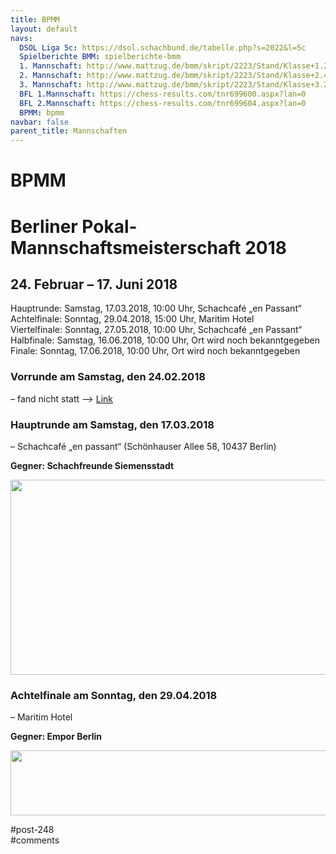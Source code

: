 ```yaml
---
title: BPMM 
layout: default
navs:
  DSOL Liga 5c: https://dsol.schachbund.de/tabelle.php?s=2022&l=5c
  Spielberichte BMM: spielberichte-bmm
  1. Mannschaft: http://www.mattzug.de/bmm/skript/2223/Stand/Klasse+1.2/runde=9/menu=knoeppe/
  2. Mannschaft: http://www.mattzug.de/bmm/skript/2223/Stand/Klasse+2.4/runde=9/menu=knoeppe/
  3. Mannschaft: http://www.mattzug.de/bmm/skript/2223/Stand/Klasse+3.2/runde=9/menu=knoeppe/
  BFL 1.Mannschaft: https://chess-results.com/tnr699600.aspx?lan=0
  BFL 2.Mannschaft: https://chess-results.com/tnr699604.aspx?lan=0
  BPMM: bpmm
navbar: false
parent_title: Mannschaften
---
```

<div class="post-248 page type-page status-publish hentry" id="post-248">
<h1 class="entry-title">BPMM</h1>
<div class="entry-content">
<h1>Berliner Pokal-Mannschaftsmeisterschaft 2018</h1>
<h2>24. Februar – 17. Juni 2018</h2>
<p>Hauptrunde: Samstag, 17.03.2018, 10:00 Uhr, Schachcafé „en Passant“<br/>
Achtelfinale: Sonntag, 29.04.2018, 15:00 Uhr, Maritim Hotel<br/>
Viertelfinale: Sonntag, 27.05.2018, 10:00 Uhr, Schachcafé „en Passant“<br/>
Halbfinale: Samstag, 16.06.2018, 10:00 Uhr, Ort wird noch bekanntgegeben<br/>
Finale: Sonntag, 17.06.2018, 10:00 Uhr, Ort wird noch bekanntgegeben</p>
<h3 class="heading3" id="a2">Vorrunde am Samstag, den 24.02.2018</h3>
<p>– fand nicht statt –&gt; <a class="link" href="https://www.berlinerschachverband.de/entry/bpmm-2018-1-anmeldephase-abgeschlossen.html" rel="noopener" target="_blank" title='Externe Adresse "http://www.berlinerschachverband.de/entry/bpmm-2016-verlaengerte-anmeldefrist-bis-zum-2802.html" aufrufen'>Link</a></p>
<h3>Hauptrunde am Samstag, den 17.03.2018</h3>
<p><b class="contentbold"></b> – Schachcafé „en passant“ (Schönhauser Allee 58, 10437 Berlin)</p>
<p><strong>Gegner: Schachfreunde Siemensstadt</strong></p>
<p><a href="http://www.narva-schach.de/wordpress/wp-content/uploads/2018/03/Screenshot_2018-03-17-19-17-39.png"><img alt="" class="aligncenter size-full wp-image-3887" height="312" loading="lazy" sizes="(max-width: 2124px) 100vw, 2124px" src="http://www.narva-schach.de/wordpress/wp-content/uploads/2018/03/Screenshot_2018-03-17-19-17-39.png" srcset="https://www.narva-schach.de/wordpress/wp-content/uploads/2018/03/Screenshot_2018-03-17-19-17-39.png 2124w, https://www.narva-schach.de/wordpress/wp-content/uploads/2018/03/Screenshot_2018-03-17-19-17-39-300x44.png 300w, https://www.narva-schach.de/wordpress/wp-content/uploads/2018/03/Screenshot_2018-03-17-19-17-39-768x113.png 768w, https://www.narva-schach.de/wordpress/wp-content/uploads/2018/03/Screenshot_2018-03-17-19-17-39-1024x150.png 1024w" width="2124"/></a></p>
<h3>Achtelfinale am Sonntag, den 29.04.2018</h3>
<p><b class="contentbold"></b> – Maritim Hotel</p>
<p><strong>Gegner: Empor Berlin<br/>
</strong></p>
<p><a href="http://www.narva-schach.de/wordpress/wp-content/uploads/2018/05/narva-pokal.jpg"><img alt="" class="aligncenter size-full wp-image-4117" height="104" loading="lazy" sizes="(max-width: 554px) 100vw, 554px" src="http://www.narva-schach.de/wordpress/wp-content/uploads/2018/05/narva-pokal.jpg" srcset="https://www.narva-schach.de/wordpress/wp-content/uploads/2018/05/narva-pokal.jpg 554w, https://www.narva-schach.de/wordpress/wp-content/uploads/2018/05/narva-pokal-300x56.jpg 300w" width="554"/></a></p>
</div><!-- .entry-content -->
</div> #post-248 
<div id="comments">
</div> #comments 
